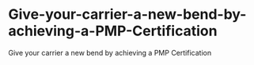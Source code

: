 Give-your-carrier-a-new-bend-by-achieving-a-PMP-Certification
=============================================================

Give your carrier a new bend by achieving a PMP Certification
